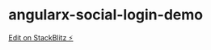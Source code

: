 # angularx-social-login-demo

[Edit on StackBlitz ⚡️](https://stackblitz.com/edit/angularx-social-login-demo)